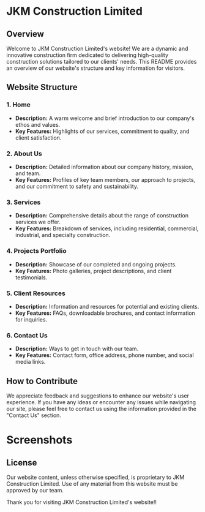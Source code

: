 # JKM Construction Limited

## Overview

Welcome to JKM Construction Limited's website! We are a dynamic and innovative construction firm dedicated to delivering high-quality construction solutions tailored to our clients' needs. This README provides an overview of our website's structure and key information for visitors.

## Website Structure

### 1. Home

- **Description:** A warm welcome and brief introduction to our company's ethos and values.
- **Key Features:** Highlights of our services, commitment to quality, and client satisfaction.

### 2. About Us

- **Description:** Detailed information about our company history, mission, and team.
- **Key Features:** Profiles of key team members, our approach to projects, and our commitment to safety and sustainability.

### 3. Services

- **Description:** Comprehensive details about the range of construction services we offer.
- **Key Features:** Breakdown of services, including residential, commercial, industrial, and specialty construction.

### 4. Projects Portfolio

- **Description:** Showcase of our completed and ongoing projects.
- **Key Features:** Photo galleries, project descriptions, and client testimonials.

### 5. Client Resources

- **Description:** Information and resources for potential and existing clients.
- **Key Features:** FAQs, downloadable brochures, and contact information for inquiries.

### 6. Contact Us

- **Description:** Ways to get in touch with our team.
- **Key Features:** Contact form, office address, phone number, and social media links.

## How to Contribute

We appreciate feedback and suggestions to enhance our website's user experience. If you have any ideas or encounter any issues while navigating our site, please feel free to contact us using the information provided in the "Contact Us" section.

# Screenshots

## License

Our website content, unless otherwise specified, is proprietary to JKM Construction Limited. Use of any material from this website must be approved by our team.

Thank you for visiting JKM Construction Limited's website!!
